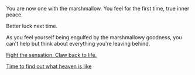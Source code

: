 You are now one with the marshmallow. You feel for the first time, true inner peace.

Better luck next time.

As you feel yourself being engulfed by the marshmallowy goodness, you can't
help but think about everything you're leaving behind.

[Fight the sensation.  Claw back to life.](../../marshmallow.md)

[Time to find out what heaven is like](../../marshmallow.md)
